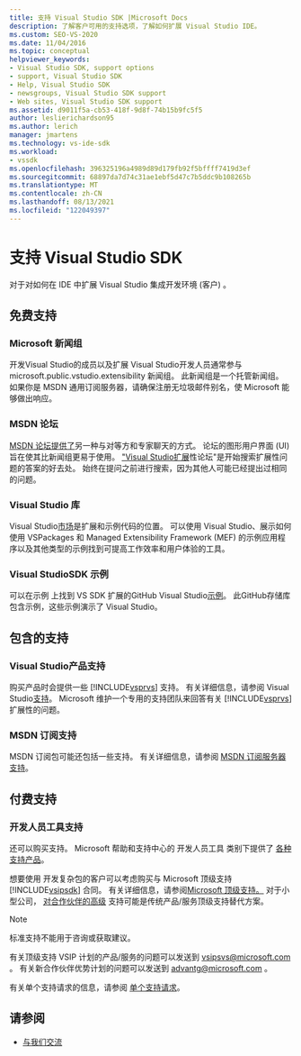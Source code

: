 ```yaml
---
title: 支持 Visual Studio SDK |Microsoft Docs
description: 了解客户可用的支持选项，了解如何扩展 Visual Studio IDE。
ms.custom: SEO-VS-2020
ms.date: 11/04/2016
ms.topic: conceptual
helpviewer_keywords:
- Visual Studio SDK, support options
- support, Visual Studio SDK
- Help, Visual Studio SDK
- newsgroups, Visual Studio SDK support
- Web sites, Visual Studio SDK support
ms.assetid: d9011f5a-cb53-418f-9d8f-74b15b9fc5f5
author: leslierichardson95
ms.author: lerich
manager: jmartens
ms.technology: vs-ide-sdk
ms.workload:
- vssdk
ms.openlocfilehash: 396325196a4989d89d179fb92f5bffff7419d3ef
ms.sourcegitcommit: 68897da7d74c31ae1ebf5d47c7b5ddc9b108265b
ms.translationtype: MT
ms.contentlocale: zh-CN
ms.lasthandoff: 08/13/2021
ms.locfileid: "122049397"
---
```

# <a name="support-for-the-visual-studio-sdk"></a>支持 Visual Studio SDK
对于对如何在 IDE 中扩展 Visual Studio 集成开发环境 (客户) 。

## <a name="free-support"></a>免费支持

### <a name="microsoft-newsgroups"></a>Microsoft 新闻组
 开发Visual Studio的成员以及扩展 Visual Studio开发人员通常参与 microsoft.public.vstudio.extensibility 新闻组。 此新闻组是一个托管新闻组。 如果你是 MSDN 通用订阅服务器，请确保注册无垃圾邮件别名，使 Microsoft 能够做出响应。

### <a name="msdn-forums"></a>MSDN 论坛
 [MSDN 论坛提供了](https://social.msdn.microsoft.com/Forums/en-US/home)另一种与对等方和专家聊天的方式。 论坛的图形用户界面 (UI) 旨在使其比新闻组更易于使用。 ["Visual Studio扩展](/azure/devops/integrate/index?view=azure-devops&viewFallbackFrom=vsts&preserve-view=true)性论坛"是开始搜索扩展性问题的答案的好去处。 始终在提问之前进行搜索，因为其他人可能已经提出过相同的问题。

### <a name="visual-studio-gallery"></a>Visual Studio 库
 Visual Studio[市场](https://marketplace.visualstudio.com/)是扩展和示例代码的位置。 可以使用 Visual Studio、展示如何使用 VSPackages 和 Managed Extensibility Framework (MEF) 的示例应用程序以及其他类型的示例找到可提高工作效率和用户体验的工具。

### <a name="visual-studio-sdk-samples"></a>Visual StudioSDK 示例

可以在示例 上找到 VS SDK 扩展的GitHub Visual Studio[示例](https://github.com/Microsoft/VSSDK-Extensibility-Samples)。 此GitHub存储库包含示例，这些示例演示了 Visual Studio。

## <a name="included-support"></a>包含的支持

### <a name="visual-studio-product-support"></a>Visual Studio产品支持
 购买产品时会提供一些 [!INCLUDE[vsprvs](../code-quality/includes/vsprvs_md.md)] 支持。 有关详细信息，请参阅 Visual Studio[支持](https://msdn.microsoft.com/vstudio/cc136615.aspx)。 Microsoft 维护一个专用的支持团队来回答有关 [!INCLUDE[vsprvs](../code-quality/includes/vsprvs_md.md)] 扩展性的问题。

### <a name="msdn-subscription-support"></a>MSDN 订阅支持
 MSDN 订阅包可能还包括一些支持。 有关详细信息，请参阅 [MSDN 订阅服务器支持](https://msdn.microsoft.com/subscriptions/aa718661.aspx)。

## <a name="paid-support"></a>付费支持

### <a name="developer-tools-support"></a>开发人员工具支持

还可以购买支持。 Microsoft 帮助和支持中心的 开发人员工具 类别下提供了 [各种支持产品](https://support.microsoft.com/supportforbusiness/productselection?fltadd=sps-business-1&sapId=4fd4947b-15ea-ce01-080f-97f2ca3c76e8)。

想要使用 开发复杂包的客户可以考虑购买与 Microsoft 顶级支持 [!INCLUDE[vsipsdk](../extensibility/includes/vsipsdk_md.md)] 合同。 有关详细信息，请参阅[Microsoft 顶级支持。](https://support.microsoft.com/premier) 对于小型公司， [对合作伙伴的高级](https://partner.microsoft.com/support/advanced-cloud-support) 支持可能是传统产品/服务顶级支持替代方案。

> [!NOTE]
> 标准支持不能用于咨询或获取建议。

有关顶级支持 VSIP 计划的产品/服务的问题可以发送到 [vsipsvs@microsoft.com](mailto:vsipsvs@microsoft.com) 。 有关新合作伙伴优势计划的问题可以发送到 [advantg@microsoft.com](mailto:advantg@microsoft.com) 。

有关单个支持请求的信息，请参阅 [单个支持请求](https://support.microsoft.com/supportforbusiness/productselection)。

## <a name="see-also"></a>请参阅

- [与我们交流](../ide/feedback-options.md)
